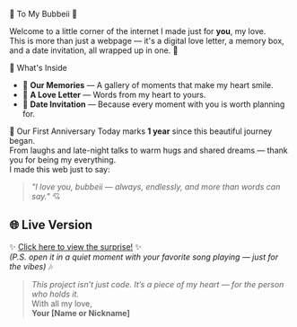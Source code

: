 💖 To My Bubbeii 💖

Welcome to a little corner of the internet I made just for **you**, my love.  
This is more than just a webpage — it's a digital love letter, a memory box, and a date invitation, all wrapped up in one. 🌹

🌸 What's Inside
- 📸 **Our Memories** — A gallery of moments that make my heart smile.
- 💌 **A Love Letter** — Words from my heart to yours.
- 📅 **Date Invitation** — Because every moment with you is worth planning for.

💞 Our First Anniversary
Today marks **1 year** since this beautiful journey began.  
From laughs and late-night talks to warm hugs and shared dreams — thank you for being my everything.  
I made this web just to say:

> _"I love you, bubbeii — always, endlessly, and more than words can say."_ 💘

## 🌐 Live Version
✨ [Click here to view the surprise!](https://your-deployment-url.com) ✨  
*(P.S. open it in a quiet moment with your favorite song playing — just for the vibes)* 🎶

> _This project isn’t just code. It’s a piece of my heart — for the person who holds it._  
> With all my love,  
> **Your [Name or Nickname]**

